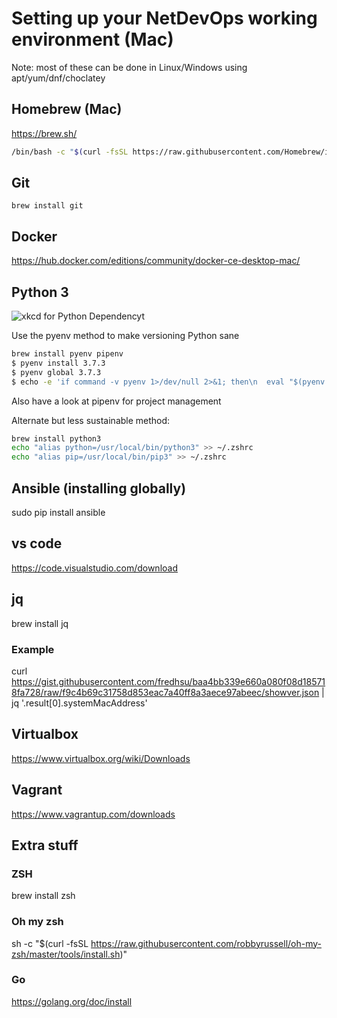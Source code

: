 # Setting up your NetDevOps working environment (Mac)

Note: most of these can be done in Linux/Windows using apt/yum/dnf/choclatey

## Homebrew (Mac)

<https://brew.sh/>

```bash
/bin/bash -c "$(curl -fsSL https://raw.githubusercontent.com/Homebrew/install/master/install.sh)"
```

## Git

`brew install git`

## Docker

<https://hub.docker.com/editions/community/docker-ce-desktop-mac/>

## Python 3

![xkcd for Python Dependencyt](https://imgs.xkcd.com/comics/python_environment.png)

Use the pyenv method to make versioning Python sane

```bash
brew install pyenv pipenv
$ pyenv install 3.7.3
$ pyenv global 3.7.3
$ echo -e 'if command -v pyenv 1>/dev/null 2>&1; then\n  eval "$(pyenv init -)"\nfi' >> ~/.zshrc
```

Also have a look at pipenv for project management

Alternate but less sustainable method:

```bash
brew install python3
echo "alias python=/usr/local/bin/python3" >> ~/.zshrc
echo "alias pip=/usr/local/bin/pip3" >> ~/.zshrc 
```

## Ansible (installing globally)

sudo pip install ansible

## vs code

https://code.visualstudio.com/download

## jq

brew install jq

### Example

curl https://gist.githubusercontent.com/fredhsu/baa4bb339e660a080f08d185718fa728/raw/f9c4b69c31758d853eac7a40ff8a3aece97abeec/showver.json | jq '.result[0].systemMacAddress'


## Virtualbox

https://www.virtualbox.org/wiki/Downloads

## Vagrant

https://www.vagrantup.com/downloads

## Extra stuff

### ZSH

brew install zsh

### Oh my zsh

sh -c "$(curl -fsSL https://raw.githubusercontent.com/robbyrussell/oh-my-zsh/master/tools/install.sh)"

### Go

https://golang.org/doc/install